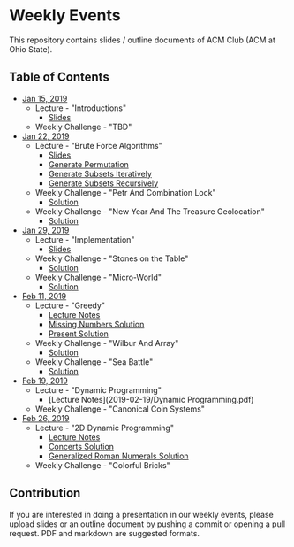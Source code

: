Weekly Events
===

This repository contains slides / outline documents of ACM Club (ACM at Ohio State).

Table of Contents
---
* [Jan 15, 2019](2019-01-15)
    * Lecture - "Introductions"
        * [Slides](2019-01-15/Introduction.pdf)
    * Weekly Challenge - "TBD"
* [Jan 22, 2019](2019-01-22)
    * Lecture - "Brute Force Algorithms"
        * [Slides](2019-01-22/Brute_Force.pdf)
        * [Generate Permutation](2019-01-22/GeneratePermutations.py)
        * [Generate Subsets Iteratively](2019-01-22/GenerateSubsetIterative.java)
        * [Generate Subsets Recursively](2019-01-22/GenerateSubsetRecursive.java)
    * Weekly Challenge - "Petr And Combination Lock"
        * [Solution](2019-01-22/PetrAndCombinationLock.java)
    * Weekly Challenge - "New Year And The Treasure Geolocation"
        * [Solution](2019-01-22/NewYearAndTheTreasureGeolocation.java)
* [Jan 29, 2019](2019-01-29)
    * Lecture - "Implementation"
        * [Slides](2019-01-29/Implementation.pdf)
    * Weekly Challenge - "Stones on the Table"
        * [Solution](2019-01-29/StonesOnTheTable.cpp)
    * Weekly Challenge - "Micro-World"
        * [Solution](2019-01-29/MicroWorld.cpp)
* [Feb 11, 2019](2019-02-11)
    * Lecture - "Greedy"
        * [Lecture Notes](2019-02-11/Greedy_Algorithms.pdf)
        * [Missing Numbers Solution](2019-02-11/MissingNumbers.java)
        * [Present Solution](2019-02-11/Present.java)
    * Weekly Challenge - "Wilbur And Array"
        * [Solution](2019-02-11/WilburAndArray.java)
    * Weekly Challenge - "Sea Battle"
        * [Solution](2019-02-11/SeaBattle.java)
* [Feb 19, 2019](2019-02-19)
    * Lecture - "Dynamic Programming"
        * [Lecture Notes](2019-02-19/Dynamic Programming.pdf)
    * Weekly Challenge - "Canonical Coin Systems"
* [Feb 26, 2019](2019-02-26)
    * Lecture - "2D Dynamic Programming"
        * [Lecture Notes](2019-02-26/2DDynamic_Programming.pdf)
        * [Concerts Solution](2019-02-26/Concerts.java)
        * [Generalized Roman Numerals Solution](2019-02-26/GeneralizedRomanNumerals.java)
    * Weekly Challenge - "Colorful Bricks"

Contribution
---
If you are interested in doing a presentation in our weekly events, please upload slides or an outline document by pushing a commit or opening a pull request.
PDF and markdown are suggested formats.
